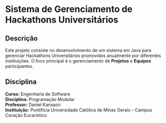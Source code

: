 # Sistema de Gerenciamento de Hackathons Universitários

## Descrição

Este projeto consiste no desenvolvimento de um sistema em Java para gerenciar Hackathons Universitários promovidos anualmente por diferentes instituições. O foco principal é o gerenciamento de **Projetos** e **Equipes** participantes.


## Disciplina

**Curso:** Engenharia de Software  
**Disciplina:** Programação Modular  
**Professor:** Daniel Kansaon  
**Instituição:** Pontifícia Universidade Católica de Minas Gerais – Campus Coração Eucarístico  
